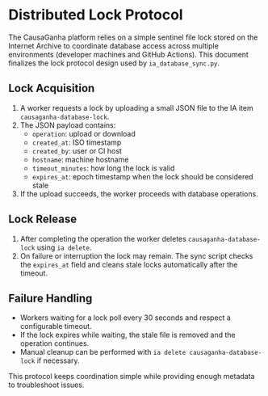 # Distributed Lock Protocol

The CausaGanha platform relies on a simple sentinel file lock stored on the Internet Archive to coordinate database access across multiple environments (developer machines and GitHub Actions). This document finalizes the lock protocol design used by `ia_database_sync.py`.

## Lock Acquisition
1. A worker requests a lock by uploading a small JSON file to the IA item `causaganha-database-lock`.
2. The JSON payload contains:
   - `operation`: upload or download
   - `created_at`: ISO timestamp
   - `created_by`: user or CI host
   - `hostname`: machine hostname
   - `timeout_minutes`: how long the lock is valid
   - `expires_at`: epoch timestamp when the lock should be considered stale
3. If the upload succeeds, the worker proceeds with database operations.

## Lock Release
1. After completing the operation the worker deletes `causaganha-database-lock` using `ia delete`.
2. On failure or interruption the lock may remain. The sync script checks the `expires_at` field and cleans stale locks automatically after the timeout.

## Failure Handling
- Workers waiting for a lock poll every 30 seconds and respect a configurable timeout.
- If the lock expires while waiting, the stale file is removed and the operation continues.
- Manual cleanup can be performed with `ia delete causaganha-database-lock` if necessary.

This protocol keeps coordination simple while providing enough metadata to troubleshoot issues.
